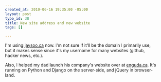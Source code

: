 ```yaml
--- 
created_at: 2010-06-16 19:35:00 -05:00
layout: post
typo_id: 38
title: New site address and new website
tags: []

---
```

<p>I'm using <a href="http://jaysoo.ca">jaysoo.ca</a> now. I'm not sure if it'll be the domain I primarily use, but it makes sense since it's my username for many websites (github, hacker news, etc.).</p>
<p>Also, I helped my dad launch his company's website over at <a href="http://enguda.ca">enguda.ca</a>. It's running on Python and Django on the server-side, and jQuery in browser-land.</p>


